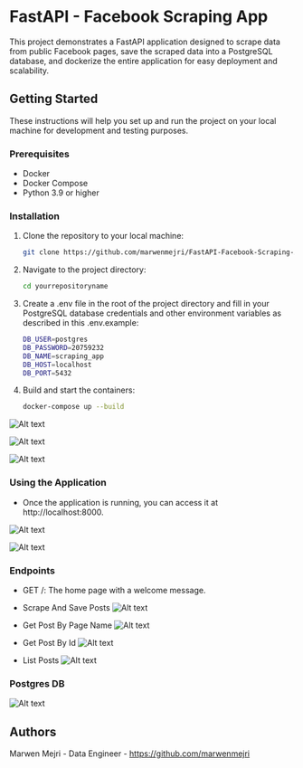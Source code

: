 # FastAPI - Facebook Scraping App

This project demonstrates a FastAPI application designed to scrape data from public Facebook pages, save the scraped data into a PostgreSQL database, and dockerize the entire application for easy deployment and scalability.

## Getting Started

These instructions will help you set up and run the project on your local machine for development and testing purposes.

### Prerequisites

- Docker
- Docker Compose
- Python 3.9 or higher

### Installation

1. Clone the repository to your local machine:
   ```sh
   git clone https://github.com/marwenmejri/FastAPI-Facebook-Scraping-App.git

2. Navigate to the project directory:
    ```sh
   cd yourrepositoryname

3. Create a .env file in the root of the project directory and fill in your PostgreSQL database credentials and other environment variables as described in this .env.example:
    ```sh 
    DB_USER=postgres
    DB_PASSWORD=20759232
    DB_NAME=scraping_app
    DB_HOST=localhost
    DB_PORT=5432

4. Build and start the containers:
    ```sh 
   docker-compose up --build

![Alt text](demo_images/Screenshot1.png)

![Alt text](demo_images/Screenshot2.png)

![Alt text](demo_images/Screenshot9.png)

### Using the Application
- Once the application is running, you can access it at http://localhost:8000.

![Alt text](demo_images/Screenshot3.png)

![Alt text](demo_images/Screenshot4.png)

### Endpoints
- GET /: The home page with a welcome message.

- Scrape And Save Posts
![Alt text](demo_images/Screenshot5.png)

- Get Post By Page Name
![Alt text](demo_images/Screenshot6.png)

- Get Post By Id
![Alt text](demo_images/Screenshot7.png)

- List Posts
![Alt text](demo_images/Screenshot8.png)

### Postgres DB

![Alt text](demo_images/Screenshot10.png)


## Authors
Marwen Mejri - Data Engineer - https://github.com/marwenmejri
